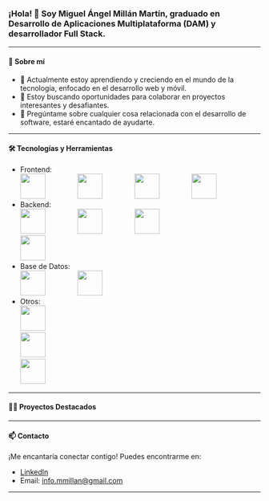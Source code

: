 ### ¡Hola! 👋 Soy Miguel Ángel Millán Martín, graduado en Desarrollo de Aplicaciones Multiplataforma (DAM) y desarrollador Full Stack.

---

#### 🚀 Sobre mí

- 🌱 Actualmente estoy aprendiendo y creciendo en el mundo de la tecnología, enfocado en el desarrollo web y móvil.
- 💼 Estoy buscando oportunidades para colaborar en proyectos interesantes y desafiantes.
- 💬 Pregúntame sobre cualquier cosa relacionada con el desarrollo de software, estaré encantado de ayudarte.

---

#### 🛠️ Tecnologías y Herramientas

- Frontend: <br>
  <img src="https://upload.wikimedia.org/wikipedia/commons/6/61/HTML5_logo_and_wordmark.svg" height="50" style="margin-right: 60px;"> 
  <img src="https://upload.wikimedia.org/wikipedia/commons/d/d5/CSS3_logo_and_wordmark.svg" height="50" style="margin-right: 60px;"> 
  <img src="https://upload.wikimedia.org/wikipedia/commons/9/99/Unofficial_JavaScript_logo_2.svg" height="50" style="margin-right: 60px;"> 
  <img src="https://upload.wikimedia.org/wikipedia/commons/a/a7/React-icon.svg" height="50" style="margin-right: 60px;"> 
- Backend: <br>
  <img src="https://upload.wikimedia.org/wikipedia/commons/d/d9/Node.js_logo.svg" height="50" style="margin-right: 60px;"> 
  <img src="https://upload.wikimedia.org/wikipedia/commons/6/64/Expressjs.png" height="50" style="margin-right: 60px;"> 
  <img src="https://upload.wikimedia.org/wikipedia/en/3/30/Java_programming_language_logo.svg" height="50" style="margin-right: 100px;"> 
  <img src="https://upload.wikimedia.org/wikipedia/commons/4/44/Spring_Framework_Logo_2018.svg" height="50" style="margin-right: 100px;"> 
- Base de Datos: <br>
  <img src="https://upload.wikimedia.org/wikipedia/commons/9/93/MongoDB_Logo.svg" height="50" style="margin-right: 60px;"> 
  <img src="https://imgs.search.brave.com/vEGGBGmjG0KHK1v4mo23JikmbGdRVgk-OfxxHn_XxM0/rs:fit:860:0:0/g:ce/aHR0cHM6Ly91cGxv/YWQud2lraW1lZGlh/Lm9yZy93aWtpcGVk/aWEvY29tbW9ucy9i/L2JkL0ZpcmViYXNl/X0xvZ28ucG5n" height="50" style="margin-right: 60px;"> 
- Otros: <br>
  <img src="https://upload.wikimedia.org/wikipedia/commons/e/e0/Git-logo.svg" height="50" style="margin-right: 60px;">  
  <img src="https://upload.wikimedia.org/wikipedia/commons/9/91/Octicons-mark-github.svg" height="50" style="margin-right: 60px;">  
  <img src="https://upload.wikimedia.org/wikipedia/commons/9/9a/Visual_Studio_Code_1.35_icon.svg" height="50" style="margin-right: 60px;">  

---

#### 👨‍💻 Proyectos Destacados

---

#### 📫 Contacto

¡Me encantaría conectar contigo! Puedes encontrarme en:

- [LinkedIn](www.linkedin.com/in/miguel-ángel-millan-martin-662a88210)
- Email: info.mmillan@gmail.com

---
